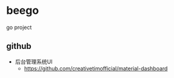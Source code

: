 # beego
go project

## github

* 后台管理系统UI
  * https://github.com/creativetimofficial/material-dashboard

